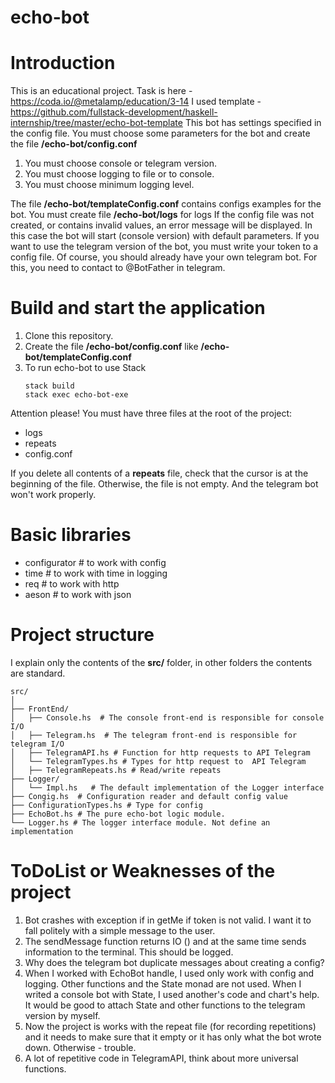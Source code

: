 # echo-bot
# Introduction
This is an educational project. Task is here - https://coda.io/@metalamp/education/3-14
I used template  - https://github.com/fullstack-development/haskell-internship/tree/master/echo-bot-template
This bot has settings specified in the config file.
You must choose some  parameters for the bot and create the file **/echo-bot/config.conf**
 1. You must choose  console or  telegram version.
 2. You must choose logging  to file or to console.
 3. You must choose minimum logging level.
 
The file **/echo-bot/templateConfig.conf** contains configs examples for the bot.
You must create  file **/echo-bot/logs** for logs
If the config file was not created, or contains invalid values, an error message will be displayed. In this case the bot will start (console version) with default parameters.
If you want to use the telegram version of the bot, you must write your token to a config file. 
Of course, you should already have your own telegram bot. For this, you need to contact to @BotFather in telegram.


# Build and start the application

1. Clone this repository.
2. Create the file **/echo-bot/config.conf**  like **/echo-bot/templateConfig.conf** 
3. To run echo-bot to use Stack
   ```
   stack build
   stack exec echo-bot-exe
   ```
Attention please!
You must have three files at the root of the project:
- logs
- repeats
- config.conf

If you delete all contents of a **repeats** file, check that the cursor is at the beginning of the file. Otherwise, the file is not empty. And the telegram bot won't work properly.

# Basic libraries
- сonfigurator  # to work with config
- time          # to work with time in logging
- req           # to work with http 
- aeson         # to work with json


# Project structure 
I explain only the contents of the **src/** folder, in other folders the contents are standard.

```
src/
│
├── FrontEnd/        
│   ├── Console.hs  # The console front-end is responsible for console I/O 
│   ├── Telegram.hs  # The telegram front-end is responsible for telegram I/O
│   ├── TelegramAPI.hs # Function for http requests to API Telegram          
│   └── TelegramTypes.hs # Types for http request to  API Telegram
│   ├── TelegramRepeats.hs # Read/write repeats 
├── Logger/      
│   └── Impl.hs   # The default implementation of the Logger interface
├── Congig.hs  # Configuration reader and default config value
├── ConfigurationTypes.hs # Type for config
├── EchoBot.hs # The pure echo-bot logic module.
└── Logger.hs # The logger interface module. Not define an implementation

```
# ToDoList or Weaknesses of the project
1. Bot crashes with exception if in getMe if token is not valid. I want it to fall politely with a simple message to the user.
2. The sendMessage function returns IO () and at the same time sends  information to the terminal. This should be logged.
3. Why does the telegram bot duplicate messages about creating a config?
4. When I worked with EchoBot handle, I used only work with config and logging. Other functions and the State monad are not used. When I writed a console bot with State, I used another's code and chart's help. It would be good to attach State and other functions to the telegram version by myself.
5. Now the project is works with the repeat file (for recording repetitions) and it needs to make sure that it  empty or it has only what the bot wrote down. Otherwise - trouble.
6. A lot of repetitive code in TelegramAPI, think about more universal functions.